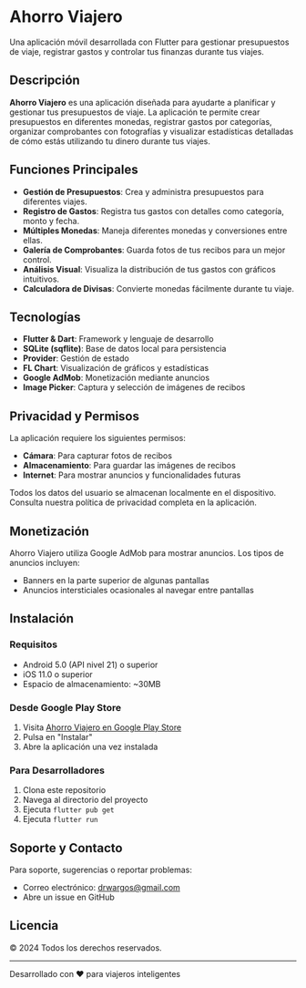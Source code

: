 # Ahorro Viajero

Una aplicación móvil desarrollada con Flutter para gestionar presupuestos de viaje, registrar gastos y controlar tus finanzas durante tus viajes.

## Descripción

**Ahorro Viajero** es una aplicación diseñada para ayudarte a planificar y gestionar tus presupuestos de viaje. La aplicación te permite crear presupuestos en diferentes monedas, registrar gastos por categorías, organizar comprobantes con fotografías y visualizar estadísticas detalladas de cómo estás utilizando tu dinero durante tus viajes.

## Funciones Principales

- **Gestión de Presupuestos**: Crea y administra presupuestos para diferentes viajes.
- **Registro de Gastos**: Registra tus gastos con detalles como categoría, monto y fecha.
- **Múltiples Monedas**: Maneja diferentes monedas y conversiones entre ellas.
- **Galería de Comprobantes**: Guarda fotos de tus recibos para un mejor control.
- **Análisis Visual**: Visualiza la distribución de tus gastos con gráficos intuitivos.
- **Calculadora de Divisas**: Convierte monedas fácilmente durante tu viaje.

## Tecnologías

- **Flutter & Dart**: Framework y lenguaje de desarrollo
- **SQLite (sqflite)**: Base de datos local para persistencia
- **Provider**: Gestión de estado 
- **FL Chart**: Visualización de gráficos y estadísticas
- **Google AdMob**: Monetización mediante anuncios
- **Image Picker**: Captura y selección de imágenes de recibos

## Privacidad y Permisos

La aplicación requiere los siguientes permisos:
- **Cámara**: Para capturar fotos de recibos
- **Almacenamiento**: Para guardar las imágenes de recibos
- **Internet**: Para mostrar anuncios y funcionalidades futuras

Todos los datos del usuario se almacenan localmente en el dispositivo. Consulta nuestra política de privacidad completa en la aplicación.

## Monetización

Ahorro Viajero utiliza Google AdMob para mostrar anuncios. Los tipos de anuncios incluyen:
- Banners en la parte superior de algunas pantallas
- Anuncios intersticiales ocasionales al navegar entre pantallas

## Instalación

### Requisitos
- Android 5.0 (API nivel 21) o superior
- iOS 11.0 o superior
- Espacio de almacenamiento: ~30MB

### Desde Google Play Store
1. Visita [Ahorro Viajero en Google Play Store](https://play.google.com/store)
2. Pulsa en "Instalar"
3. Abre la aplicación una vez instalada

### Para Desarrolladores
1. Clona este repositorio
2. Navega al directorio del proyecto
3. Ejecuta `flutter pub get`
4. Ejecuta `flutter run`

## Soporte y Contacto

Para soporte, sugerencias o reportar problemas:
- Correo electrónico: drwargos@gmail.com
- Abre un issue en GitHub

## Licencia

© 2024 Todos los derechos reservados.

---

Desarrollado con ❤️ para viajeros inteligentes
